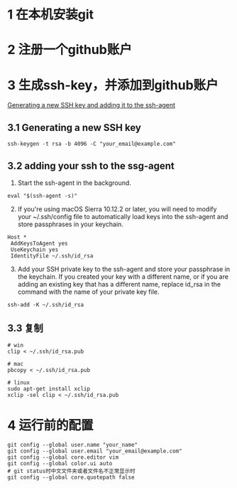 # 1 在本机安装git
# 2 注册一个github账户
# 3 生成ssh-key，并添加到github账户
[Generating a new SSH key and adding it to the ssh-agent](https://help.github.com/articles/generating-a-new-ssh-key-and-adding-it-to-the-ssh-agent/)
## 3.1 Generating a new SSH key
```
ssh-keygen -t rsa -b 4096 -C "your_email@example.com"
```

## 3.2 adding your ssh to the ssg-agent

1. Start the ssh-agent in the background.
```
eval "$(ssh-agent -s)"
```
2. If you're using macOS Sierra 10.12.2 or later, you will need to modify your ~/.ssh/config file to automatically load keys into the ssh-agent and store passphrases in your keychain.
```
Host *
 AddKeysToAgent yes
 UseKeychain yes
 IdentityFile ~/.ssh/id_rsa
```
3. Add your SSH private key to the ssh-agent and store your passphrase in the keychain. If you created your key with a different name, or if you are adding an existing key that has a different name, replace id_rsa in the command with the name of your private key file.
```
ssh-add -K ~/.ssh/id_rsa
```

## 3.3 复制

```
# win
clip < ~/.ssh/id_rsa.pub

# mac
pbcopy < ~/.ssh/id_rsa.pub

# linux
sudo apt-get install xclip
xclip -sel clip < ~/.ssh/id_rsa.pub
```

# 4 运行前的配置
```
git config --global user.name "your_name"
git config --global user.email "your_email@example.com"
git config --global core.editor vim
git config --global color.ui auto
# git status时中文文件夹或者文件名不正常显示时
git config --global core.quotepath false
```
